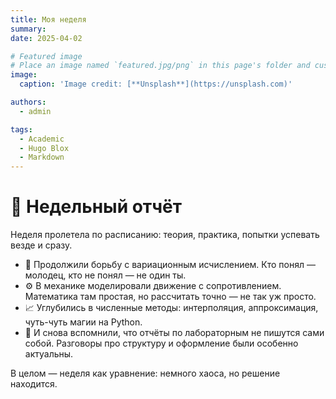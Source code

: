 ```yaml
---
title: Моя неделя
summary: 
date: 2025-04-02

# Featured image
# Place an image named `featured.jpg/png` in this page's folder and customize its options here.
image:
  caption: 'Image credit: [**Unsplash**](https://unsplash.com)'

authors:
  - admin

tags:
  - Academic
  - Hugo Blox
  - Markdown
---
```


# 🧭 Недельный отчёт

Неделя пролетела по расписанию: теория, практика, попытки успевать везде и сразу.

- 🧮 Продолжили борьбу с вариационным исчислением. Кто понял — молодец, кто не понял — не один ты.
- ⚙️ В механике моделировали движение с сопротивлением. Математика там простая, но рассчитать точно — не так уж просто.
- 📈 Углубились в численные методы: интерполяция, аппроксимация, чуть-чуть магии на Python.
- 📄 И снова вспомнили, что отчёты по лабораторным не пишутся сами собой. Разговоры про структуру и оформление были особенно актуальны.

В целом — неделя как уравнение: немного хаоса, но решение находится.

